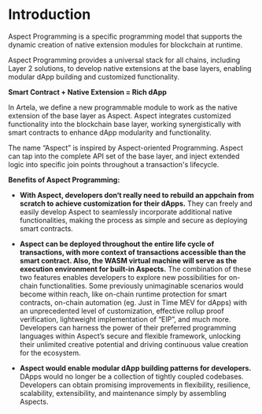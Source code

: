 # Introduction

Aspect Programming is a specific programming model that supports the dynamic creation of native extension modules for blockchain at runtime.

Aspect Programming provides a universal stack for all chains, including Layer 2 solutions, to develop native extensions at the base layers, enabling modular dApp building and customized functionality.

**Smart Contract + Native Extension = Rich dApp**

In Artela, we define a new programmable module to work as the native extension of the base layer as Aspect. Aspect integrates customized functionality into the blockchain base layer, working synergistically with smart contracts to enhance dApp modularity and functionality. 

The name “Aspect” is inspired by Aspect-oriented Programming. Aspect can tap into the complete API set of the base layer, and inject extended logic into specific join points throughout a transaction's lifecycle.

**Benefits of Aspect Programming:**

- **With Aspect, developers don‘t really need to rebuild an appchain from scratch to achieve customization for their dApps.** They can freely and easily develop Aspect to seamlessly incorporate additional native functionalities, making the process as simple and secure as deploying smart contracts.

- **Aspect can be deployed throughout the entire life cycle of transactions, with more context of transactions accessible than the smart contract. Also, the WASM virtual machine will serve as the execution environment for built-in Aspects.** The combination of these two features enables developers to explore new possibilities for on-chain functionalities. Some previously unimaginable scenarios would become within reach, like on-chain runtime protection for smart contracts, on-chain automation (eg. Just in Time MEV for dApps) with an unprecedented level of customization, effective rollup proof verification, lightweight implementation of “EIP”, and much more. Developers can harness the power of their preferred programming languages within Aspect’s secure and flexible framework, unlocking their unlimited creative potential and driving continuous value creation for the ecosystem.

- **Aspect would enable modular dApp building patterns for developers.** DApps would no longer be a collection of tightly coupled codebases. Developers can obtain promising improvements in flexibility, resilience, scalability, extensibility, and maintenance simply by assembling Aspects.

